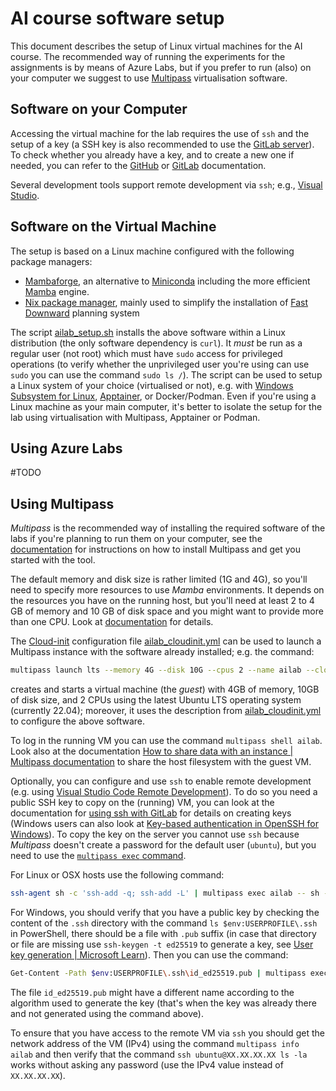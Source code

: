 # AI course software setup

This document describes the setup of Linux virtual machines for the AI course. The recommended way of running the experiments for the assignments is by means of Azure Labs, but if you prefer to run (also) on your computer we suggest to use [Multipass](https://multipass.run/) virtualisation software.


## Software on your Computer

Accessing the virtual machine for the lab requires the use of `ssh` and the setup of a key (a SSH key is also recommended to use the [GitLab server](https://gitlab.inf.unibz.it/)). To check whether you already have a key, and to create a new one if needed, you can refer to the [GitHub](https://docs.github.com/en/authentication/connecting-to-github-with-ssh/generating-a-new-ssh-key-and-adding-it-to-the-ssh-agent) or [GitLab](https://gitlab.inf.unibz.it/help/user/ssh.md) documentation.

Several development tools support remote development via `ssh`; e.g., [Visual Studio](https://code.visualstudio.com/docs/remote/remote-overview).

## Software on the Virtual Machine

The setup is based on a Linux machine configured with the following package managers:

- [Mambaforge](https://github.com/conda-forge/miniforge#mambaforge), an alternative to [Miniconda](https://docs.conda.io/en/latest/miniconda.html) including the more efficient [Mamba](https://mamba.readthedocs.io/en/latest/) engine.
- [Nix package manager](https://nixos.wiki/wiki/Nix_package_manager), mainly used to simplify the installation of [Fast Downward](https://www.fast-downward.org/) planning system

The script [ailab_setup.sh](ailab_setup.sh) installs the above software within a Linux distribution (the only software dependency is `curl`). It *must* be run as a regular user (not root) which must have `sudo` access for privileged operations (to verify whether the unprivileged user you're using can use `sudo` you can use the command `sudo ls /`). The script can be used to setup a Linux system of your choice (virtualised or not), e.g. with [Windows Subsystem for Linux](https://learn.microsoft.com/en-us/windows/wsl/about), [Apptainer](https://apptainer.org/), or Docker/Podman. Even if you're using a Linux machine as your main computer, it's better to isolate the setup for the lab using virtualisation with Multipass, Apptainer or Podman.

## Using Azure Labs

#TODO

## Using Multipass

*Multipass* is the recommended way of installing the required software of the labs if you're planning to run them on your computer, see the [documentation](https://multipass.run/install) for instructions on how to install Multipass and get you started with the tool.

The default memory and disk size is rather limited (1G and 4G), so you'll need to specify more resources to use *Mamba* environments. It depends on the resources you have on the running host, but you'll need at least 2 to 4 GB of memory and 10 GB of disk space and you might want to provide more than one CPU. Look at [documentation](https://multipass.run/docs/create-an-instance#heading--create-an-instance-with-custom-cpu-number-disk-and-ram) for details.

The [Cloud-init](https://cloud-init.io/) configuration file [ailab_cloudinit.yml](ailab_cloudinit.yml) can be used to launch a Multipass instance with the software already installed; e.g. the command:

``` bash
multipass launch lts --memory 4G --disk 10G --cpus 2 --name ailab --cloud-init ailab_cloudinit.yml
```

creates and starts a virtual machine (the *guest*) with 4GB of memory, 10GB of disk size, and 2 CPUs using the latest Ubuntu LTS operating system (currently 22.04); moreover, it uses the description from [ailab_cloudinit.yml](ailab_cloudinit.yml) to configure the above software.

To log in the running VM you can use the command `multipass shell ailab`. Look also at the documentation [How to share data with an instance | Multipass documentation](https://multipass.run/docs/share-data-with-an-instance#heading--using-mount) to share the host filesystem with the guest VM.

Optionally, you can configure and use `ssh` to enable remote development (e.g. using [Visual Studio Code Remote Development](https://code.visualstudio.com/docs/remote/remote-overview)). To do so you need a public SSH key to copy on the (running) VM, you can look at the documentation for [using ssh with GitLab](https://gitlab.inf.unibz.it/help/user/ssh.md) for details on creating keys (Windows users can also look at [Key-based authentication in OpenSSH for Windows](https://learn.microsoft.com/en-us/windows-server/administration/openssh/openssh_keymanagement)). To copy the key on the server you cannot use `ssh` because *Multipass* doesn't create a password for the default user (`ubuntu`), but you need to use the [`multipass exec` command](https://multipass.run/docs/exec-command).

For Linux or OSX hosts use the following command:

``` bash
ssh-agent sh -c 'ssh-add -q; ssh-add -L' | multipass exec ailab -- sh -c "cat >> ~/.ssh/authorized_keys"
```

For Windows, you should verify that you have a public key by checking the content of the `.ssh` directory with the command `ls $env:USERPROFILE\.ssh` in PowerShell, there should be a file with `.pub` suffix (in case that directory or file are missing use `ssh-keygen -t ed25519` to generate a key, see [User key generation | Microsoft Learn](https://learn.microsoft.com/en-us/windows-server/administration/openssh/openssh_keymanagement#user-key-generation)). Then you can use the command:

``` bash
Get-Content -Path $env:USERPROFILE\.ssh\id_ed25519.pub | multipass exec ailab -- sh -c "cat >> ~/.ssh/authorized_keys"
```

The file `id_ed25519.pub` might have a different name according to the algorithm used to generate the key (that's when the key was already there and not generated using the command above).

To ensure that you have access to the remote VM via `ssh` you should get the network address of the VM (IPv4) using the command `multipass info ailab` and then verify that the command `ssh ubuntu@XX.XX.XX.XX ls -la` works without asking any password (use the IPv4 value instead of `XX.XX.XX.XX`).